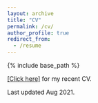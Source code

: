 ```yaml
---
layout: archive
title: "CV"
permalink: /cv/
author_profile: true
redirect_from:
  - /resume
---
```


{% include base_path %}

[[Click here]](/files/CaoZ_CV_Dec22.pdf) for my recent CV.

Last updated Aug 2021.
